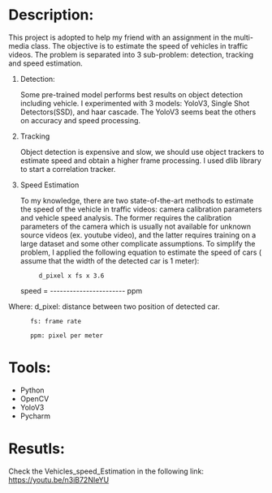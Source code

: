 

# Description:

   This project is adopted to help my friend with an assignment in the multi-media class. The objective is to estimate the speed of vehicles in traffic videos. The problem is separated into 3 sub-problem: detection, tracking and speed estimation.
   
   1. Detection:
   
      Some pre-trained model performs best results on object detection including vehicle. I experimented with 3 models: YoloV3, Single Shot Detectors(SSD), and haar cascade. The YoloV3 seems beat the others on accuracy and speed processing.
      
   2. Tracking
   
      Object detection is expensive and slow, we should use object trackers to estimate speed and obtain a higher frame processing. I used dlib library to start a correlation tracker. 
      
   3. Speed Estimation
   
      To my knowledge, there are two state-of-the-art methods to estimate the speed of the vehicle in traffic videos: camera calibration parameters and vehicle speed analysis. The former requires the calibration parameters of the camera which is usually not available for unknown source videos (ex. youtube video), and the latter requires training on a large dataset and some other complicate assumptions. To simplify the problem, I applied the following equation to estimate the speed of cars ( assume that the width of the detected car is 1 meter):
      
               d_pixel x fs x 3.6
      speed = -----------------------
                      ppm
                    
                    
   Where: d_pixel: distance between two position of detected car.
   
          fs: frame rate
          
          ppm: pixel per meter
          
# Tools:

   - Python
   - OpenCV
   - YoloV3
   - Pycharm
   
# Resutls:

  Check the Vehicles_speed_Estimation in the following link:
  https://youtu.be/n3iB72NIeYU

